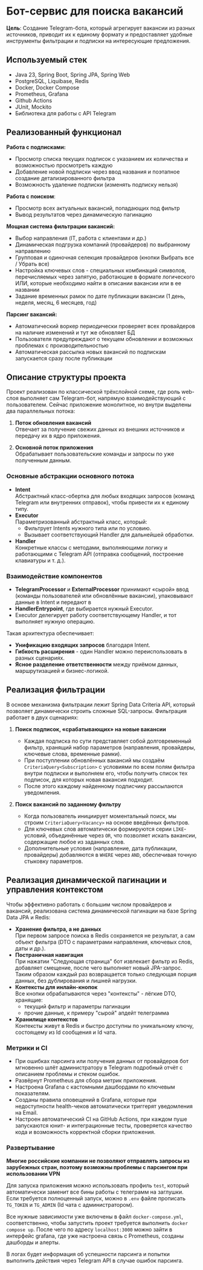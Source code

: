 # Бот-сервис для поиска вакансий

**Цель**: Создание Telegram-бота, который агрегирует вакансии из разных источников, приводит их к единому формату и предоставляет удобные инструменты фильтрации и подписки на интересующие предложения.

## Используемый стек

- Java 23, Spring Boot, Spring JPA, Spring Web
- PostgreSQL, Liquibase, Redis
- Docker, Docker Compose
- Prometheus, Grafana
- Github Actions
- JUnit, Mockito
- Библиотека для работы с API Telegram

## Реализованный функционал

**Работа с подписками:**

- Просмотр списка текущих подписок с указанием их количества и возможностью просмотреть каждую
- Добавление новой подписки через ввод названия и поэтапное создание детализированного фильтра
- Возможность удаление подписки (изменять подписку нельзя)
  
**Работа с поиском**:

- Просмотр всех актуальных вакансий, попадающих под фильтр
- Вывод результатов через динамическую пагинацию

**Мощная система фильтрации вакансий:**

- Выбор направления (IT, работа с клиентами и др.)
- Динамическая подгрузка компаний (провайдеров) по выбранному направлению
- Групповая и одиночная селекция провайдеров (кнопки Выбрать все / Убрать все)
- Настройка ключевых слов - специальных комбинаций символов, перечисляемых через запятую, работающие в формате логического ИЛИ, которые необходимо найти в описании вакансии или в ее названии
- Задание временных рамок по дате публикации вакансии (1 день, неделя, месяц, 6 месяцев, год)

**Парсинг вакансий:**

- Автоматический воркер периодически проверяет всех провайдеров на наличие изменений и тут же обновляет БД
- Пользователя предупреждают о текущем обновлении и возможных проблемах с производительностью
- Автоматическая рассылка новых вакансий по подпискам запускается сразу после публикации

## Описание структуры проекта

Проект реализован по классической трёхслойной схеме, где роль web-слоя выполняет сам Telegram-бот, напрямую взаимодействующий с пользователем. Сейчас приложение монолитное, но внутри выделены два параллельных потока:

1. **Поток обновления вакансий**  
    Отвечает за получение свежих данных из внешних источников и передачу их в ядро приложения.
    
2. **Основной поток приложения**  
    Обрабатывает пользовательские команды и запросы по уже полученным данным.

### Основные абстракции основного потока

- **Intent**  
    Абстрактный класс-обертка для любых входящих запросов (команд Telegram или внутренних отправок), чтобы привести их к единому типу.    
- **Executor**  
    Параметризованный абстрактный класс, который:
    - Фильтрует Intents нужного типа или по условию.
    - Вызывает соответствующий Handler для дальнейшей обработки.
- **Handler**  
    Конкретные классы с методами, выполняющими логику и работающими с Telegram API (отправка сообщений, построение клавиатуры и т. д.).
### Взаимодействие компонентов

-  **TelegramProcessor** и **ExternalProcessor** принимают «сырой» ввод (команды пользователей или обновлённые вакансии), упаковывают данные в Intent и передают в
-  **HandlerEntrypoint**, где выбирается нужный Executor.
-   Executor делегирует работу соответствующему Handler, и тот выполняет нужную операцию.

Такая архитектура обеспечивает:

- **Унификацию входящих запросов** благодаря Intent.
- **Гибкость расширения** - один Handler можно переиспользовать в разных сценариях.
- **Ясное разделение ответственности** между приёмом данных, маршрутизацией и бизнес-логикой.

## Реализация фильтрации

В основе механизма фильтрации лежит Spring Data Criteria API, который позволяет динамически строить сложные SQL-запросы. Фильтрация работает в двух сценариях:

1. **Поиск подписок, «срабатывающих» на новые вакансии**
    
    - Каждая подписка по сути представляет собой долговременный фильтр, хранящий набор параметров (направления, провайдеры, ключевые слова, временные рамки).
    - При поступлении обновлённых вакансий мы создаём `CriteriaQuery<Subscription>` с условиями по всем полям фильтра внутри подписки и выполняем его, чтобы получить список тех подписок, для которых новая вакансия подходит.
    - После этого каждому найденному подписчику рассылаются уведомления.
        
2. **Поиск вакансий по заданному фильтру**
    
    - Когда пользователь инициирует моментальный поиск, мы строим `CriteriaQuery<Vacancy>` на основе введённых фильтров.
    - Для ключевых слов автоматически формируются серии `LIKE`-условий, объединённые через `OR`, что позволяет искать вакансии, содержащие любое из заданных слов.
    - Дополнительные условия (направление, дата публикации, провайдеры) добавляются в `WHERE` через `AND`, обеспечивая точную стыковку параметров.

## Реализация динамической пагинации и управления контекстом

Чтобы эффективно работать с большим числом провайдеров и вакансий, реализована система динамической пагинации на базе Spring Data JPA и Redis:
- **Хранение фильтра, а не данных**  
    При первом запросе поиска в Redis сохраняется не результат, а сам объект фильтра (DTO с параметрами направления, ключевых слов, даты и др.).
- **Постраничная навигация**  
    При нажатии "Следующая страница" бот извлекает фильтр из Redis, добавляет смещение, после чего выполняет новый JPA-запрос. Таким образом каждый раз возвращается только следующая порция данных, без дублирования и лишней нагрузки.
- **Контексты для инлайн-кнопок**  
    Все кнопки обрабатываются через "контексты" - лёгкие DTO, хранящие:
    - текущий фильтр и параметры пагинации
    - прочие данные, к примеру "сырой" апдейт телеграмма
- **Хранилище контекстов**  
    Контексты живут в Redis и быстро доступны по уникальному ключу, состоящему из Id сообщения и Id чата.

### Метрики и CI

- При ошибках парсинга или получения данных от провайдеров бот мгновенно шлёт администратору в Telegram подробный отчёт с описанием проблемы и стеком ошибок.
- Развёрнут Prometheus для сбора метрик приложения.
- Настроена Grafana с кастомными дашбордами по ключевым показателям.
- Созданы правила оповещений в Grafana, которые при недоступности health-чеков автоматически триггерят уведомления на Email.
- Настроен автоматический CI на GitHub Actions, при каждом пуше запускаются юнит- и интеграционные тесты, проверяется качество кода и возможность корректной сборки приложения.
  
### Развертывание

**Многие российские компании не позволяют отправлять запросы из зарубежных стран, поэтому возможны проблемы с парсингом при использовании VPN**

Для запуска приложения можно использовать профиль `test`, который автоматически заменит все бины работы с телеграмм на заглушки. Если требуется полноценный запуск, можно в `.env` файле прописать `TG_TOKEN` и `TG_ADMIN` (Id чата с администратором).

Все нужные зависимости уже включены в файл `docker-compose.yml`, соответственно, чтобы запустить проект требуется выполнить `docker compose up`. После чего по адресу `localhost:3000` можно зайти в интерфейс grafana, где уже настроена связь с Prometheus, созданы дашборды и алерты. 

В логах будет информация об успешности парсинга и попытки выполнить действия через Telegram API в случае ошибок парсинга.
